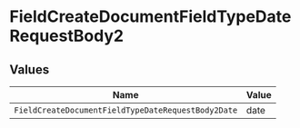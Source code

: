 # FieldCreateDocumentFieldTypeDateRequestBody2


## Values

| Name                                               | Value                                              |
| -------------------------------------------------- | -------------------------------------------------- |
| `FieldCreateDocumentFieldTypeDateRequestBody2Date` | date                                               |